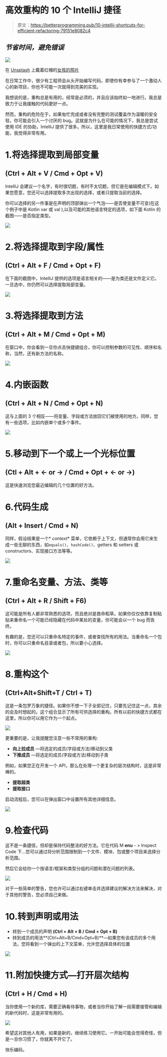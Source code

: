 # 高效重构的 10 个 IntelliJ 捷径

> 原文：<https://betterprogramming.pub/10-intellij-shortcuts-for-efficient-refactoring-79151e8082c4>

## *节省时间，避免错误*

![](img/2aedf6b92e69c57d6e6dbf1a6b21ed79.png)

在 [Unsplash](https://unsplash.com?utm_source=medium&utm_medium=referral) 上戴着红帽的[女孩的照片](https://unsplash.com/@girlwithredhat?utm_source=medium&utm_medium=referral)

在日常工作中，很少有工程师会从头开始编写代码，即使你有幸参与了一个激动人心的新项目，你也不可能一次就得到完美的实现。

我想说的是，重构总是有用的，经常是必须的，并且应该始终如一地进行。我总是致力于让我接触的代码更好一点。

然而，重构的危险在于，如果匆忙完成或者没有完整的测试覆盖作为温暖的安全毯，你可能会引入一个讨厌的 bug。这就是为什么在可能的情况下，我总是尝试使用 IDE 的协助，IntelliJ 提供了很多。所以，这里是我日常使用的快捷方式/功能，我觉得非常有用。

# 1.将选择提取到局部变量

## (Ctrl + Alt + V / Cmd + Opt + V)

IntelliJ 会建议一个名字，有时很切题，有时不太切题，但它是在编辑模式下。如果您愿意，您还可以选择提取多次出现的选择，或者只提取当前的选择。

你可以选择的另一件事是在声明的顶部弹出一个气泡——是否使变量不可变(在这个例子中是 Kotlin var 或 val ),以及可能的其他语言特定的选项，如下面 Kotlin 的截图——是否指定类型。

![](img/2dfe5b75e085302dae5883309934aefa.png)

# 2.将选择提取到字段/属性

## (Ctrl + Alt + F / Cmd + Opt + F)

在下面的截图中，IntelliJ 提供的选项是语言相关的——是为类还是文件定义它。一旦选中，你仍然可以选择提取局部变量。

![](img/e697646c863955e38709265800b349bc.png)

# 3.将选择提取到方法

## (Ctrl + Alt + M / Cmd + Opt + M)

在窗口中，你会看到一旦你点击快捷键组合，你可以控制参数的可见性、顺序和名称，当然，还有新方法的名称。

![](img/e5062074a9c11c7ec361cdfdd577a7ec.png)

# 4.内嵌函数

## (Ctrl + Alt + N / Cmd + Opt + N)

这与上面的 3 个相反——将变量、字段或方法放回它们被使用的地方。同样，您有一些选项，比如内嵌单个或多个事件。

![](img/dec386f306bb9be12e31b17b679f6fc5.png)

# 5.移动到下一个或上一个光标位置

## (Ctl + Alt + ← or → / Cmd + Opt + ← or →)

这是快速浏览您最近编辑的几个位置的好方法。

# 6.代码生成

## (Alt + Insert / Cmd + N)

同样，假设结果是一个* *context** 菜单，它依赖于上下文，但通常你会用它来生成一些无聊的东西，如`equals()`、`hashCode()`、getters 和 setters 或 constructors、实现接口方法等等。

![](img/c93a1af293d31a0e6cbc1789284e007a.png)

# 7.重命名变量、方法、类等

## (Ctrl + Alt + R / Shift + F6)

这可能是所有人都非常熟悉的选项，而且绝对是救命稻草。如果你仅仅依靠复制粘贴来重命名一个可能已经隐藏在代码中某处的变量，你可能会以一个 bug 而告终。

有趣的是，您还可以只重命名特定的事件，或者查找所有的用法。当重命名一个包时，你可以只重命名目录或者包，所以要小心选择。

![](img/4fb47ceaaaa134153ba1d3938cb752e8.png)

# 8.重构这个

## (Ctrl+Alt+Shift+T / Ctrl + T)

这是一条包罗万象的捷径。如果你不想一下子全部记住，只要先记住这一点，其余的会及时想起的。这个组合显示了所有可供选择的重构。所有以前的快捷方式都在这里，所以你可以用它作为一个起点。

![](img/efb73f57eaeff2ec751257663ead1909.png)

更重要的是，让我提醒您注意一些不常用的重构:

*   **向上拉成员** —将选定的成员(字段或方法)移动到父类
*   **下推成员** —将选定的成员(字段或方法)移动到子类

例如，如果您正在开发一个 API，那么在处理一个更复杂的层次结构时，这是非常棒的。

*   **提取超类**
*   **提取接口**

启动流程后，您可以在弹出窗口中设置所有其他详细信息。

![](img/4ea26b1f291e00b59ebf1ca55cb0f7e2.png)

# 9.检查代码

这不是一条捷径，但却是保持代码整洁的好方法。它在代码 M **enu** - > Inspect Code 下…您可以通过将分析范围限制到一个文件、模块、包或整个项目来选择分析范围。

然后它会给你一个按语言/框架和类型分组的问题和潜在问题的列表。

![](img/a8f548b7153be19b3adb83cccad2a8da.png)

对于一些简单的警告，您也许可以通过右键单击并选择建议的解决方法来解决，对于其他的警告，您必须自己来做。

# 10.转到声明或用法

*   转到一个成员的声明 **(Ctrl + Alt + B / Cmd + Opt + B)**
*   转到成员的用法**(Ctrl+Alt+B/Cmd+Opt+B)**—如果您有该成员的多个用法，您将看到一个弹出的上下文菜单，允许您选择具体的位置

![](img/b92e181b88df5c9207b29e407a216d94.png)

# 11.附加快捷方式—打开层次结构

## (Ctrl + H / Cmd + H)

当你使用一个新的库，需要正确看待事物，或者当你开始了解一段需要接管和编辑的新代码时，这是非常有用的。

![](img/ec5d17aac71004f5d49adc421a91861a.png)

希望这对其他人有用，如果是新的，继续练习使用它。一开始可能会觉得奇怪，但是一旦你习惯了，你就离不开它了。

快乐编码。